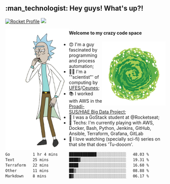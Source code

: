 
<h2> :man_technologist: Hey guys! What's up?!</h2>
                                                                         
[![Rocket Profile](https://img.shields.io/static/v1?label=Rocketseat&message=Profile&colorA=purple&color=black&logo=Rocket&logoColor=white)](https://app.rocketseat.com.br/me/elyabe)
<a href="https://www.linkedin.com/in/elyabe/"><img src="https://img.shields.io/badge/LinkedIn-informational?logo=linkedin"/></a>

<img align='left' src="https://raw.githubusercontent.com/Elyabe/Elyabe/master/images/rick-dancing.gif" width='200'>

                       
#### Welcome to my crazy code space 
<img align='right' src="https://raw.githubusercontent.com/Elyabe/elyabe/master/images/portal-3.gif" width='200'>

- :heart_eyes: I'm a guy fascinated by programming and process automation; 
- :office_worker: I'm a '"scientist"' of computing by [UFES](http://ufes.br)/[Ceunes](http://ceunes.ufes.br);
- :books: I worked with AWS in the [Proadi-SUS/HIAE Big Data Project](https://www.einstein.br/responsabilidade-social/atuacao-com-o-ministerio-da-saude/proadi-sus);
- :rocket: I was a GoStack student at @Rocketseat;
- :green_heart: Techs: I'm currently playing with AWS, Docker, Bash, Python, Jenkins, GitHub, Ansible, Terraform, Grafana, GitLab
- :movie_camera: I love watching (specially sci-fi) series on that site that does 'Tu-dooom'.

<!--START_SECTION:waka-->

```txt
Go          1 hr 4 mins     ████████████░░░░░░░░░░░░░   48.03 %
Text        25 mins         ████▓░░░░░░░░░░░░░░░░░░░░   19.31 %
Terraform   22 mins         ████░░░░░░░░░░░░░░░░░░░░░   16.60 %
Other       11 mins         ██▒░░░░░░░░░░░░░░░░░░░░░░   08.88 %
Markdown    8 mins          █▓░░░░░░░░░░░░░░░░░░░░░░░   06.17 %
```

<!--END_SECTION:waka-->
